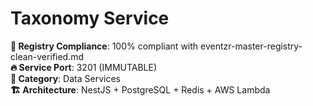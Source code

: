 # Taxonomy Service

**🎯 Registry Compliance**: 100% compliant with eventzr-master-registry-clean-verified.md  
**🔥 Service Port**: 3201 (IMMUTABLE)  
**📁 Category**: Data Services  
**🏗️ Architecture**: NestJS + PostgreSQL + Redis + AWS Lambda
